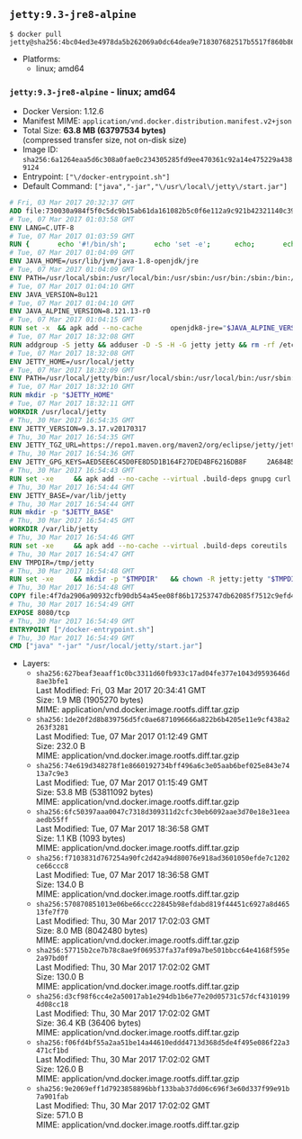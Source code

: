 ## `jetty:9.3-jre8-alpine`

```console
$ docker pull jetty@sha256:4bc04ed3e4978da5b262069a0dc64dea9e718307682517b5517f860b863a58eb
```

-	Platforms:
	-	linux; amd64

### `jetty:9.3-jre8-alpine` - linux; amd64

-	Docker Version: 1.12.6
-	Manifest MIME: `application/vnd.docker.distribution.manifest.v2+json`
-	Total Size: **63.8 MB (63797534 bytes)**  
	(compressed transfer size, not on-disk size)
-	Image ID: `sha256:6a1264eaa5d6c308a0fae0c234305285fd9ee470361c92a14e475229a4389124`
-	Entrypoint: `["\/docker-entrypoint.sh"]`
-	Default Command: `["java","-jar","\/usr\/local\/jetty\/start.jar"]`

```dockerfile
# Fri, 03 Mar 2017 20:32:37 GMT
ADD file:730030a984f5f0c5dc9b15ab61da161082b5c0f6e112a9c921b42321140c3927 in / 
# Tue, 07 Mar 2017 01:03:58 GMT
ENV LANG=C.UTF-8
# Tue, 07 Mar 2017 01:03:59 GMT
RUN { 		echo '#!/bin/sh'; 		echo 'set -e'; 		echo; 		echo 'dirname "$(dirname "$(readlink -f "$(which javac || which java)")")"'; 	} > /usr/local/bin/docker-java-home 	&& chmod +x /usr/local/bin/docker-java-home
# Tue, 07 Mar 2017 01:04:09 GMT
ENV JAVA_HOME=/usr/lib/jvm/java-1.8-openjdk/jre
# Tue, 07 Mar 2017 01:04:09 GMT
ENV PATH=/usr/local/sbin:/usr/local/bin:/usr/sbin:/usr/bin:/sbin:/bin:/usr/lib/jvm/java-1.8-openjdk/jre/bin:/usr/lib/jvm/java-1.8-openjdk/bin
# Tue, 07 Mar 2017 01:04:10 GMT
ENV JAVA_VERSION=8u121
# Tue, 07 Mar 2017 01:04:10 GMT
ENV JAVA_ALPINE_VERSION=8.121.13-r0
# Tue, 07 Mar 2017 01:04:15 GMT
RUN set -x 	&& apk add --no-cache 		openjdk8-jre="$JAVA_ALPINE_VERSION" 	&& [ "$JAVA_HOME" = "$(docker-java-home)" ]
# Tue, 07 Mar 2017 18:32:08 GMT
RUN addgroup -S jetty && adduser -D -S -H -G jetty jetty && rm -rf /etc/group- /etc/passwd- /etc/shadow-
# Tue, 07 Mar 2017 18:32:08 GMT
ENV JETTY_HOME=/usr/local/jetty
# Tue, 07 Mar 2017 18:32:09 GMT
ENV PATH=/usr/local/jetty/bin:/usr/local/sbin:/usr/local/bin:/usr/sbin:/usr/bin:/sbin:/bin:/usr/lib/jvm/java-1.8-openjdk/jre/bin:/usr/lib/jvm/java-1.8-openjdk/bin
# Tue, 07 Mar 2017 18:32:10 GMT
RUN mkdir -p "$JETTY_HOME"
# Tue, 07 Mar 2017 18:32:11 GMT
WORKDIR /usr/local/jetty
# Thu, 30 Mar 2017 16:54:35 GMT
ENV JETTY_VERSION=9.3.17.v20170317
# Thu, 30 Mar 2017 16:54:35 GMT
ENV JETTY_TGZ_URL=https://repo1.maven.org/maven2/org/eclipse/jetty/jetty-distribution/9.3.17.v20170317/jetty-distribution-9.3.17.v20170317.tar.gz
# Thu, 30 Mar 2017 16:54:36 GMT
ENV JETTY_GPG_KEYS=AED5EE6C45D0FE8D5D1B164F27DED4BF6216DB8F 	2A684B57436A81FA8706B53C61C3351A438A3B7D 	5989BAF76217B843D66BE55B2D0E1FB8FE4B68B4 	B59B67FD7904984367F931800818D9D68FB67BAC 	BFBB21C246D7776836287A48A04E0C74ABB35FEA 	8B096546B1A8F02656B15D3B1677D141BCF3584D
# Thu, 30 Mar 2017 16:54:43 GMT
RUN set -xe 	&& apk add --no-cache --virtual .build-deps gnupg curl 	&& curl -SL "$JETTY_TGZ_URL" -o jetty.tar.gz 	&& curl -SL "$JETTY_TGZ_URL.asc" -o jetty.tar.gz.asc 	&& export GNUPGHOME="$(mktemp -d)" 	&& for key in $JETTY_GPG_KEYS; do 		gpg --keyserver ha.pool.sks-keyservers.net --recv-keys "$key"; done 	&& gpg --batch --verify jetty.tar.gz.asc jetty.tar.gz 	&& rm -r "$GNUPGHOME" 	&& tar -xvzf jetty.tar.gz 	&& mv jetty-distribution-$JETTY_VERSION/* ./ 	&& sed -i '/jetty-logging/d' etc/jetty.conf 	&& rm -fr demo-base javadoc 	&& rm jetty.tar.gz* 	&& rm -fr jetty-distribution-$JETTY_VERSION/ 	&& apk del .build-deps 	&& rm -fr .build-deps 	&& rm -rf /tmp/hsperfdata_root
# Thu, 30 Mar 2017 16:54:44 GMT
ENV JETTY_BASE=/var/lib/jetty
# Thu, 30 Mar 2017 16:54:44 GMT
RUN mkdir -p "$JETTY_BASE"
# Thu, 30 Mar 2017 16:54:45 GMT
WORKDIR /var/lib/jetty
# Thu, 30 Mar 2017 16:54:46 GMT
RUN set -xe 	&& apk add --no-cache --virtual .build-deps coreutils 	&& modules="$(grep -- ^--module= "$JETTY_HOME/start.ini" | cut -d= -f2 | paste -d, -s)" 	&& java -jar "$JETTY_HOME/start.jar" --add-to-startd="$modules,setuid" 	&& chown -R jetty:jetty "$JETTY_BASE" 	&& apk del .build-deps 	&& rm -fr .build-deps 	&& rm -rf /tmp/hsperfdata_root
# Thu, 30 Mar 2017 16:54:47 GMT
ENV TMPDIR=/tmp/jetty
# Thu, 30 Mar 2017 16:54:48 GMT
RUN set -xe 	&& mkdir -p "$TMPDIR" 	&& chown -R jetty:jetty "$TMPDIR"
# Thu, 30 Mar 2017 16:54:48 GMT
COPY file:4f7da2906a90932cfb90db54a45ee08f86b17253747db62085f7512c9efd46ad in / 
# Thu, 30 Mar 2017 16:54:49 GMT
EXPOSE 8080/tcp
# Thu, 30 Mar 2017 16:54:49 GMT
ENTRYPOINT ["/docker-entrypoint.sh"]
# Thu, 30 Mar 2017 16:54:49 GMT
CMD ["java" "-jar" "/usr/local/jetty/start.jar"]
```

-	Layers:
	-	`sha256:627beaf3eaaff1c0bc3311d60fb933c17ad04fe377e1043d9593646d8ae3bfe1`  
		Last Modified: Fri, 03 Mar 2017 20:34:41 GMT  
		Size: 1.9 MB (1905270 bytes)  
		MIME: application/vnd.docker.image.rootfs.diff.tar.gzip
	-	`sha256:1de20f2d8b839756d5fc0ae6871096666a822b6b4205e11e9cf438a2263f3281`  
		Last Modified: Tue, 07 Mar 2017 01:12:49 GMT  
		Size: 232.0 B  
		MIME: application/vnd.docker.image.rootfs.diff.tar.gzip
	-	`sha256:74e619d348278f1e8660192734bff496a6c3e05aab6bef025e843e7413a7c9e3`  
		Last Modified: Tue, 07 Mar 2017 01:15:49 GMT  
		Size: 53.8 MB (53811092 bytes)  
		MIME: application/vnd.docker.image.rootfs.diff.tar.gzip
	-	`sha256:6fc50397aaa0047c7318d309311d2cfc30eb6092aae3d70e18e31eeaaedb55ff`  
		Last Modified: Tue, 07 Mar 2017 18:36:58 GMT  
		Size: 1.1 KB (1093 bytes)  
		MIME: application/vnd.docker.image.rootfs.diff.tar.gzip
	-	`sha256:f7103831d767254a90fc2d42a94d80076e918ad3601050efde7c1202ce66ccc8`  
		Last Modified: Tue, 07 Mar 2017 18:36:58 GMT  
		Size: 134.0 B  
		MIME: application/vnd.docker.image.rootfs.diff.tar.gzip
	-	`sha256:570870851013e06be66ccc22845b98efdabd819f44451c6927a8d46513fe7f70`  
		Last Modified: Thu, 30 Mar 2017 17:02:03 GMT  
		Size: 8.0 MB (8042480 bytes)  
		MIME: application/vnd.docker.image.rootfs.diff.tar.gzip
	-	`sha256:57715b2ce7b78c8ae9f069537fa37af09a7be501bbcc64e4168f595e2a97bd0f`  
		Last Modified: Thu, 30 Mar 2017 17:02:02 GMT  
		Size: 130.0 B  
		MIME: application/vnd.docker.image.rootfs.diff.tar.gzip
	-	`sha256:d3cf98f6cc4e2a50017ab1e294db1b6e77e20d05731c57dcf43101994d08cc18`  
		Last Modified: Thu, 30 Mar 2017 17:02:02 GMT  
		Size: 36.4 KB (36406 bytes)  
		MIME: application/vnd.docker.image.rootfs.diff.tar.gzip
	-	`sha256:f06fd4bf55a2aa51be14a44610eddd4713d368d5de4f495e086f22a3471cf1bd`  
		Last Modified: Thu, 30 Mar 2017 17:02:02 GMT  
		Size: 126.0 B  
		MIME: application/vnd.docker.image.rootfs.diff.tar.gzip
	-	`sha256:9e2069eff1d7923858896bbf133bab37dd06c696f3e60d337f99e91b7a901fab`  
		Last Modified: Thu, 30 Mar 2017 17:02:02 GMT  
		Size: 571.0 B  
		MIME: application/vnd.docker.image.rootfs.diff.tar.gzip
